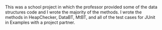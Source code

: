 This was a school project in which the professor provided some of the data structures code and I wrote the majority of the methods. I wrote the methods in HeapChecker, DataBT, MtBT, and all of the test cases for JUnit in Examples with a project partner. 
